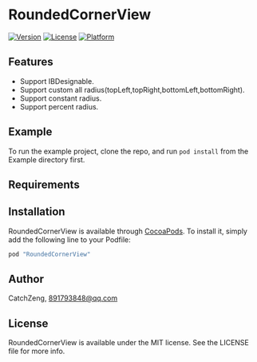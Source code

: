 # RoundedCornerView

[![Version](https://img.shields.io/cocoapods/v/RoundedCornerView.svg?style=flat)](http://cocoapods.org/pods/RoundedCornerView)
[![License](https://img.shields.io/cocoapods/l/RoundedCornerView.svg?style=flat)](http://cocoapods.org/pods/RoundedCornerView)
[![Platform](https://img.shields.io/cocoapods/p/RoundedCornerView.svg?style=flat)](http://cocoapods.org/pods/RoundedCornerView)

## Features

* Support IBDesignable.
* Support custom all radius(topLeft,topRight,bottomLeft,bottomRight).
* Support constant radius.
* Support percent radius.

## Example

To run the example project, clone the repo, and run `pod install` from the Example directory first.

## Requirements

## Installation

RoundedCornerView is available through [CocoaPods](http://cocoapods.org). To install
it, simply add the following line to your Podfile:

```ruby
pod "RoundedCornerView"
```

## Author

CatchZeng, 891793848@qq.com

## License

RoundedCornerView is available under the MIT license. See the LICENSE file for more info.
